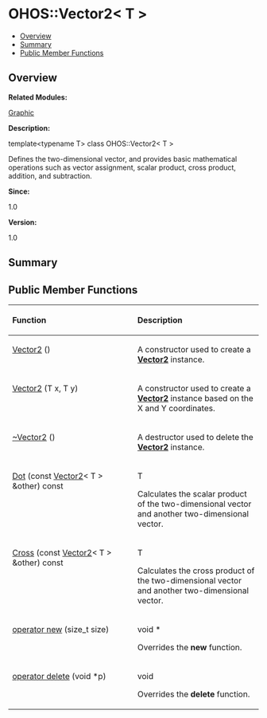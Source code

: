 # OHOS::Vector2< T \><a name="EN-US_TOPIC_0000001055518120"></a>

-   [Overview](#section1740720448165635)
-   [Summary](#section197169423165635)
-   [Public Member Functions](#pub-methods)

## **Overview**<a name="section1740720448165635"></a>

**Related Modules:**

[Graphic](graphic.md)

**Description:**

template<typename T\> class OHOS::Vector2< T \>

Defines the two-dimensional vector, and provides basic mathematical operations such as vector assignment, scalar product, cross product, addition, and subtraction. 

**Since:**

1.0

**Version:**

1.0

## **Summary**<a name="section197169423165635"></a>

## Public Member Functions<a name="pub-methods"></a>

<a name="table1212438842165635"></a>
<table><thead align="left"><tr id="row413887097165635"><th class="cellrowborder" valign="top" width="50%" id="mcps1.1.3.1.1"><p id="p1255852844165635"><a name="p1255852844165635"></a><a name="p1255852844165635"></a>Function</p>
</th>
<th class="cellrowborder" valign="top" width="50%" id="mcps1.1.3.1.2"><p id="p752920293165635"><a name="p752920293165635"></a><a name="p752920293165635"></a>Description</p>
</th>
</tr>
</thead>
<tbody><tr id="row689428737165635"><td class="cellrowborder" valign="top" width="50%" headers="mcps1.1.3.1.1 "><p id="p1275453136165635"><a name="p1275453136165635"></a><a name="p1275453136165635"></a><a href="graphic.md#ga7fd378c8c6c9fcf7325fa354f182865c">Vector2</a> ()</p>
</td>
<td class="cellrowborder" valign="top" width="50%" headers="mcps1.1.3.1.2 "><p id="p965195474165635"><a name="p965195474165635"></a><a name="p965195474165635"></a> </p>
<p id="p157237461165635"><a name="p157237461165635"></a><a name="p157237461165635"></a>A constructor used to create a <strong id="b1097053695165635"><a name="b1097053695165635"></a><a name="b1097053695165635"></a><a href="ohos-vector2-t.md">Vector2</a></strong> instance. </p>
</td>
</tr>
<tr id="row1863345501165635"><td class="cellrowborder" valign="top" width="50%" headers="mcps1.1.3.1.1 "><p id="p1227189764165635"><a name="p1227189764165635"></a><a name="p1227189764165635"></a><a href="graphic.md#gada601fe3518d7bb489010370f1db9903">Vector2</a> (T x, T y)</p>
</td>
<td class="cellrowborder" valign="top" width="50%" headers="mcps1.1.3.1.2 "><p id="p367482647165635"><a name="p367482647165635"></a><a name="p367482647165635"></a> </p>
<p id="p1768157851165635"><a name="p1768157851165635"></a><a name="p1768157851165635"></a>A constructor used to create a <strong id="b1868007541165635"><a name="b1868007541165635"></a><a name="b1868007541165635"></a><a href="ohos-vector2-t.md">Vector2</a></strong> instance based on the X and Y coordinates. </p>
</td>
</tr>
<tr id="row575141664165635"><td class="cellrowborder" valign="top" width="50%" headers="mcps1.1.3.1.1 "><p id="p1512960834165635"><a name="p1512960834165635"></a><a name="p1512960834165635"></a><a href="graphic.md#ga1cc5130b89192fc1403eb29dd4504cbb">~Vector2</a> ()</p>
</td>
<td class="cellrowborder" valign="top" width="50%" headers="mcps1.1.3.1.2 "><p id="p982248090165635"><a name="p982248090165635"></a><a name="p982248090165635"></a> </p>
<p id="p1132868338165635"><a name="p1132868338165635"></a><a name="p1132868338165635"></a>A destructor used to delete the <strong id="b1471557654165635"><a name="b1471557654165635"></a><a name="b1471557654165635"></a><a href="ohos-vector2-t.md">Vector2</a></strong> instance. </p>
</td>
</tr>
<tr id="row1265180700165635"><td class="cellrowborder" valign="top" width="50%" headers="mcps1.1.3.1.1 "><p id="p611640380165635"><a name="p611640380165635"></a><a name="p611640380165635"></a><a href="graphic.md#gae45c198b5bcb73ecac8d654c281bc21a">Dot</a> (const <a href="ohos-vector2-t.md">Vector2</a>&lt; T &gt; &amp;other) const</p>
</td>
<td class="cellrowborder" valign="top" width="50%" headers="mcps1.1.3.1.2 "><p id="p1728639174165635"><a name="p1728639174165635"></a><a name="p1728639174165635"></a>T </p>
<p id="p1942964421165635"><a name="p1942964421165635"></a><a name="p1942964421165635"></a>Calculates the scalar product of the two-dimensional vector and another two-dimensional vector. </p>
</td>
</tr>
<tr id="row1771082348165635"><td class="cellrowborder" valign="top" width="50%" headers="mcps1.1.3.1.1 "><p id="p787693930165635"><a name="p787693930165635"></a><a name="p787693930165635"></a><a href="graphic.md#gac1c8e01fd488d5f8aea6bddad1dec206">Cross</a> (const <a href="ohos-vector2-t.md">Vector2</a>&lt; T &gt; &amp;other) const</p>
</td>
<td class="cellrowborder" valign="top" width="50%" headers="mcps1.1.3.1.2 "><p id="p1195178540165635"><a name="p1195178540165635"></a><a name="p1195178540165635"></a>T </p>
<p id="p1361776022165635"><a name="p1361776022165635"></a><a name="p1361776022165635"></a>Calculates the cross product of the two-dimensional vector and another two-dimensional vector. </p>
</td>
</tr>
<tr id="row302680612165635"><td class="cellrowborder" valign="top" width="50%" headers="mcps1.1.3.1.1 "><p id="p2070511548165635"><a name="p2070511548165635"></a><a name="p2070511548165635"></a><a href="graphic.md#ga4854963aa969ee20a6cd174a70f5cd23">operator new</a> (size_t size)</p>
</td>
<td class="cellrowborder" valign="top" width="50%" headers="mcps1.1.3.1.2 "><p id="p1384346232165635"><a name="p1384346232165635"></a><a name="p1384346232165635"></a>void * </p>
<p id="p589511055165635"><a name="p589511055165635"></a><a name="p589511055165635"></a>Overrides the <strong id="b1047997813165635"><a name="b1047997813165635"></a><a name="b1047997813165635"></a>new</strong> function. </p>
</td>
</tr>
<tr id="row243714670165635"><td class="cellrowborder" valign="top" width="50%" headers="mcps1.1.3.1.1 "><p id="p516790914165635"><a name="p516790914165635"></a><a name="p516790914165635"></a><a href="graphic.md#gadf1997a0f56ac2b220e7f0f8e8e0a6ef">operator delete</a> (void *p)</p>
</td>
<td class="cellrowborder" valign="top" width="50%" headers="mcps1.1.3.1.2 "><p id="p1516685180165635"><a name="p1516685180165635"></a><a name="p1516685180165635"></a>void </p>
<p id="p1480968366165635"><a name="p1480968366165635"></a><a name="p1480968366165635"></a>Overrides the <strong id="b646150075165635"><a name="b646150075165635"></a><a name="b646150075165635"></a>delete</strong> function. </p>
</td>
</tr>
</tbody>
</table>

